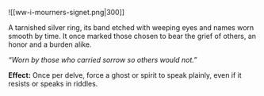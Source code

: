![[ww-i-mourners-signet.png|300]]


A tarnished silver ring, its band etched with weeping eyes and names worn smooth by time. It once marked those chosen to bear the grief of others, an honor and a burden alike.

_“Worn by those who carried sorrow so others would not.”_

**Effect:** Once per delve, force a ghost or spirit to speak plainly, even if it resists or speaks in riddles.

